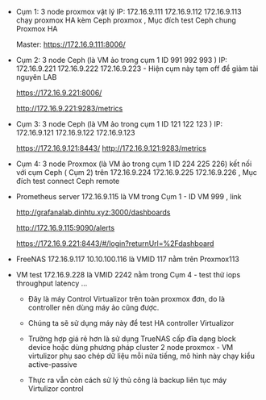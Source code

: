  + Cụm 1: 3 node proxmox vật lý IP: 172.16.9.111 172.16.9.112 172.16.9.113 chạy proxmox HA kèm Ceph proxmox , Mục đích test Ceph chung Proxmox HA

    Master: https://172.16.9.111:8006/

  + Cụm 2: 3 node Ceph (là VM ảo trong cụm 1 ID 991 992 993 ) IP: 172.16.9.221 172.16.9.222 172.16.9.223 - Hiện cụm này tạm off để giảm tài nguyên LAB

    https://172.16.9.221:8006/

    http://172.16.9.221:9283/metrics

  + Cụm 3: 3 node Ceph (là VM ảo trong cụm 1 ID 121 122 123 ) IP: 172.16.9.121 172.16.9.122 172.16.9.123

    https://172.16.9.121:8443/
    http://172.16.9.121:9283/metrics

  + Cụm 4: 3 node Proxmox (là VM ảo trong cụm 1 ID 224 225 226) kết nối với cụm Ceph ( Cụm 2) trên 172.16.9.224 172.16.9.225 172.16.9.226 , Mục đích test connect Ceph remote

  + Prometheus server 172.16.9.115 là VM trong Cụm 1 - ID VM 999 , link

    http://grafanalab.dinhtu.xyz:3000/dashboards

    http://172.16.9.115:9090/alerts

    https://172.16.9.221:8443/#/login?returnUrl=%2Fdashboard

 
  + FreeNAS 172.16.9.117 10.10.100.116 là VMID 117 nằm trên Proxmox113

  + VM test 172.16.9.228 là VMID 2242 nằm trong Cụm 4 - test thử iops throughput latency ... 

    + Đây là máy Control Virtualizor trên toàn proxmox đơn, do là controller nên dùng máy ảo cũng được.

    + Chúng ta sẽ sử dụng máy này để test HA controller Virtualizor

    + Trường hợp giá rẻ hơn là sử dụng TrueNAS cấp đĩa dạng block device hoặc dùng phương pháp cluster 2 node proxmox - VM virtulizor phụ sao chép dữ liệu mỗi nửa tiếng,
    mô hình này chạy kiểu active-passive

    + Thực ra vẫn còn cách sử lý thủ công là backup liên tục máy Virtulizor control